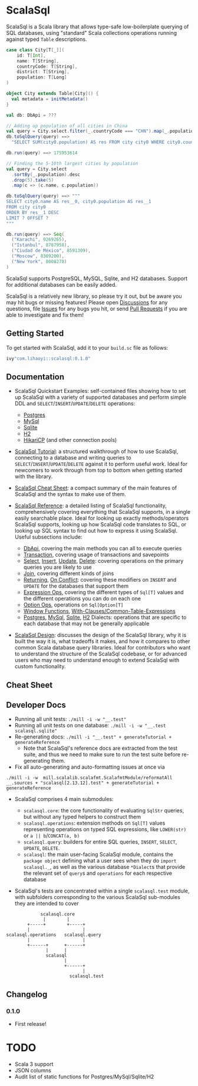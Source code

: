 # ScalaSql

ScalaSql is a Scala library that allows type-safe low-boilerplate querying of
SQL databases, using "standard" Scala collections operations running against
typed `Table` descriptions.

```scala
case class City[T[_]](
    id: T[Int],
    name: T[String],
    countryCode: T[String],
    district: T[String],
    population: T[Long]
)

object City extends Table[City]() {
  val metadata = initMetadata()
}

val db: DbApi = ???

// Adding up population of all cities in China
val query = City.select.filter(_.countryCode === "CHN").map(_.population).sum
db.toSqlQuery(query) ==>
  "SELECT SUM(city0.population) AS res FROM city city0 WHERE city0.countrycode = ?"

db.run(query) ==> 175953614

// Finding the 5-10th largest cities by population
val query = City.select
  .sortBy(_.population).desc
  .drop(5).take(5)
  .map(c => (c.name, c.population))

db.toSqlQuery(query) ==> """
SELECT city0.name AS res__0, city0.population AS res__1
FROM city city0
ORDER BY res__1 DESC
LIMIT ? OFFSET ?
"""

db.run(query) ==> Seq(
  ("Karachi", 9269265),
  ("Istanbul", 8787958),
  ("Ciudad de México", 8591309),
  ("Moscow", 8389200),
  ("New York", 8008278)
)
```

ScalaSql supports PostgreSQL, MySQL, Sqlite, and H2 databases. Support for additional 
databases can be easily added.

ScalaSql is a relatively new library, so please try it out, but be aware you may hit bugs
or missing features! Please open [Discussions](https://github.com/com-lihaoyi/scalasql/discussions)
for any questions, file [Issues](https://github.com/com-lihaoyi/scalasql/issues) for any 
bugs you hit, or send [Pull Requests](https://github.com/com-lihaoyi/scalasql/pulls) if
you are able to investigate and fix them!


## Getting Started

To get started with ScalaSql, add it to your `build.sc` file as follows:

```scala
ivy"com.lihaoyi::scalasql:0.1.0"
```

## Documentation

* ScalaSql Quickstart Examples: self-contained files showing how to set up ScalaSql with
  a variety of supported databases and perform simple DDL and 
  `SELECT`/`INSERT`/`UPDATE`/`DELETE` operations:
    * [Postgres](scalasql/test/src/example/PostgresExample.scala)
    * [MySql](scalasql/test/src/example/MySqlExample.scala)
    * [Sqlite](scalasql/test/src/example/SqliteExample.scala)
    * [H2](scalasql/test/src/example/H2Example.scala)
    * [HikariCP](scalasql/test/src/example/HikariCpExample.scala) (and other connection pools)

* [ScalaSql Tutorial](docs/tutorial.md): a structured walkthrough of how to use ScalaSql,
  connecting to a database and writing queries to `SELECT`/`INSERT`/`UPDATE`/`DELETE`
  against it to perform useful work. Ideal for newcomers to work through from top
  to bottom when getting started with the library.

* [ScalaSql Cheat Sheet](docs/cheatsheet.md): a compact summary of the main features
  of ScalaSql and the syntax to make use of them.

* [ScalaSql Reference](docs/reference.md): a detailed listing of ScalaSql functionality,
  comprehensively covering everything that ScalaSql supports, in a single easily searchable
  place. Ideal for looking up exactly methods/operators ScalaSql supports, looking up
  how ScalaSql code translates to SQL, or looking up SQL syntax to find out how to
  express it using ScalaSql. Useful subsections include:
  * [DbApi](docs/reference.md#dbapi), covering the main methods you can all
    to execute queries
  * [Transaction](docs/reference.md#transaction), covering usage of transactions
    and savepoints
  * [Select](docs/reference.md#select), [Insert](docs/reference.md#insert), 
    [Update](docs/reference.md#update), [Delete](docs/reference.md#delete):
    covering operations on the primary queries you are likely to use
  * [Join](docs/reference.md#join), covering different kinds of joins
  * [Returning](docs/reference.md#returning), [On Conflict](docs/reference.md#onconflict):
    covering these modifiers on `INSERT` and `UPDATE` for the databases that support them
  * [Expression Ops](docs/reference.md#exprops), covering the different
    types of `Sql[T]` values and the different operations you can do on each one
  * [Option Ops](docs/reference.md#optional), operations on `Sql[Option[T]`
  * [Window Functions](docs/reference.md#windowfunctions), 
    [With-Clauses/Common-Table-Expressions](docs/reference.md#withcte)
  * [Postgres](docs/reference.md#postgresdialect), [MySql](docs/reference.md#mysqldialect),
    [Sqlite](docs/reference.md#sqlitedialect), [H2](docs/reference.md#h2dialect) Dialects:
    operations that are specific to each database that may not be generally applicable

* [ScalaSql Design](docs/design.md): discusses the design of the ScalaSql library, why it
  is built the way it is, what tradeoffs it makes, and how it compares to other 
  common Scala database query libraries. Ideal for contributors who want to understand
  the structure of the ScalaSql codebase, or for advanced users who may need to
  understand enough to extend ScalaSql with custom functionality.


## Cheat Sheet

## Developer Docs

* Running all unit tests: `./mill -i -w "__.test"`
* Running all unit tests on one database: `./mill -i -w "__.test scalasql.sqlite"`
* Re-generating docs: `./mill -i "__.test" + generateTutorial + generateReference`
  * Note that ScalaSql's reference docs are extracted from the test suite, and thus we need
    to make sure to run the test suite before re-generating them.
* Fix all auto-generating and auto-formatting issues at once via
```
./mill -i -w  mill.scalalib.scalafmt.ScalafmtModule/reformatAll __.sources + "scalasql[2.13.12].test" + generateTutorial + generateReference
```

* ScalaSql comprises 4 main submodules:
  * `scalasql.core`: the core functionality of evaluating `SqlStr` queries, but without any typed
    helpers to construct them
  * `scalasql.operations`: extension methods on `Sql[T]` values representing operations on typed
    SQL expressions, like `LOWER(str)` or `a || b`/`CONCAT(a, b)`
  * `scalasql.query`: builders for entire SQL queries, `INSERT`, `SELECT`, `UPDATE`, `DELETE`.
  * `scalasql`: the main user-facing ScalaSql module, contains the `package object` defining
    what a user sees when they do `import scalasql._`, as well as the various database `*Dialect`s
    that provide the relevant set of `query`s and `operations` for each respective database

* ScalaSql's tests are concentrated within a single `scalasql.test` module, with subfolders
  corresponding to the various ScalaSql sub-modules they are intended to cover

```
             scalasql.core
              |        |
        +-----+        +-----+
        |                    |
scalasql.operations   scalasql.query
        |                    |
        +------+      +------+
               |      |
               scalasql
                      |
                      +------+
                             |
                        scalasql.test
```

## Changelog

### 0.1.0

* First release!

# TODO

* Scala 3 support
* JSON columns
* Audit list of static functions for Postgres/MySql/Sqlite/H2
